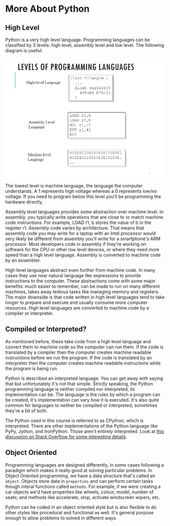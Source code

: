 # More About Python

## High Level

Python is a very high level language. Programming languages can be classified by 3 levels: high level, assembly level and low level. The following diagram is useful:

![Programming Language Levels](../.gitbook/assets/Levels_of_Programming_Languages.jpg)

The lowest level is machine language, the language the computer understands. A 1 represents high voltage whereas a 0 represents low/no voltage. If you need to program below this level you'll be programming the hardware directly.

Assembly level languages provides some abstraction over machine level. In assembly, you typically write operations that are close to or match machine code instructions. For example, LOAD r1, b stores the value of b in the register r1. Assembly code varies by architecture. That means that assembly code you may write for a laptop with an Intel processor would very likely be different from assembly you'll write for a smartphone's ARM processor. Most developers code in assembly if they're working on software for the CPU or other low level devices, or where they need more speed than a high level language. Assembly is converted to machine code by an assembler.

High level languages abstract even further from machine code. In many cases they use near natural language like expressions to provide instructions to the computer. These abstractions come with some major benefits: much easier to remember, can be made to run on many different machines, takes away tedious tasks like managing memory and registers. The major downside is that code written in high level languages tend to take longer to prepare and execute and usually consume more computer resources. High level languages are converted to machine code by a compiler or interpreter.

## Compiled or Interpreted?

As mentioned before, these take code from a high level language and convert them to machine code so the computer can run them. If the code is translated by a compiler then the computer creates machine readable instructions before we run the program. If the code is translated by an interpreter then the computer creates machine readable instructions while the program is being run.

Python is described an interpreted language. You can get away with saying that but unfortunately it's not that simple. Strictly speaking, the Python programming language is neither compiled nor interpreted, its implementation can be. The language is the rules by which a program can be created, it's implementation can vary how it is executed. It's also quite common for languages to neither be compiled or interpreted, sometimes they're a bit of both.

The Python used in this course is referred to as CPython, which is interpreted. There are other implementations of the Python language like PyPy, Jython, and IronPython. Those aren't entirely interpreted. Look at [this discussion on Stack Overflow for some interesting details](https://stackoverflow.com/questions/6889747/is-python-interpreted-or-compiled-or-both).

## Object Oriented

Programming languages are designed differently, in some cases following a paradigm which makes it really good at solving particular problems. In Object Oriented programming, we have a data structure that's called an `object`. Objects store data in `properties` and can perform certain tasks though interal functions called `methods`. For example, if we were creating a car objects we'd have properties like wheels, colour, model, number of seats; and methods like accelerate, stop, activate windscreen wipers, etc.

Python can be coded in an object oriented style but is also flexible to do other styles like procedural and functional as well. It's general purpose enough to allow problems to solved in different ways.
